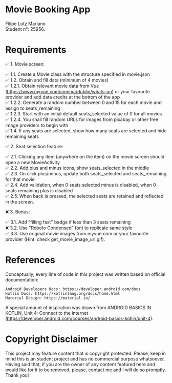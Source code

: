 # Movie Booking App <br />

Filipe Lutz Mariano <br />
Student n°: 25956. <br />

# Requirements <br />

✅ 1. Movie screen:  <br />

✅ 1.1. Create a Movie class with the structure specified in movie.json <br />
✅ 1.2. Obtain and fill data (minimum of 4 movies)<br />
✅ 1.2.1. Obtain relevant movie data from Vue (https://www.myvue.com/cinema/dublin/whats-on) or your favourite provider and add data credits at the bottom of the app<br />
✅ 1.2.2. Generate a random number between 0 and 15 for each movie and assign to seats_remaining <br />
✅ 1.2.3. Start with an initial default seats_selected value of 0 for all movies <br />
✅ 1.2.4. You shall fill random URLs for images from pixabay or other free image providers to begin with <br />
✅ 1.4. If any seats are selected, show how many seats are selected and hide remaining seats <br />

✅ 2. Seat selection feature: <br />

✅ 2.1. Clicking any item (anywhere on the item) on the movie screen should open a new MovieActivity <br />
✅ 2.2. Add plus and minus icons, show seats_selected in the middle <br />
✅ 2.3. On click plus/minus, update both seats_selected and seats_remaining for that movie <br />
✅ 2.4. Add validation, when 0 seats selected minus is disabled, when 0 seats remaining plus is disabled <br />
✅ 2.5. When back is pressed, the selected seats are retained and reflected in the screen. <br />

❌ 3. Bonus: <br />

✅ 3.1. Add "filling fast" badge if less than 3 seats remaining <br />
❌ 3.2. Use "Roboto Condensed" font to replicate same style  <br />
✅ 3.3. Use original movie images from myvue.com or your favourite provider (Hint: check get_movie_image_url.gif). <br />

# References

Conceptually, every line of code in this project was written based on official documentation:

    Android Developers Docs: https://developer.android.com/docs
    Kotlin Docs: https://kotlinlang.org/docs/home.html
    Material Design: https://material.io/

A special amount of inspiration was drawn from ANDROID BASICS IN KOTLIN, Unit 4: Connect to the internet (https://developer.android.com/courses/android-basics-kotlin/unit-4).

# Copyright Disclaimer

This project may feature content that is copyright protected. Please, keep in mind this is an student project and has no commercial purpose whatsoever. Having said that, if you are the owner of any content featured here and would like for it to be removed, please, contact me and I will do so promptly. Thank you!


